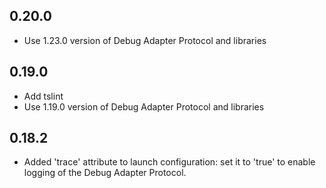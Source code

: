 ## 0.20.0
* Use 1.23.0 version of Debug Adapter Protocol and libraries

## 0.19.0
* Add tslint
* Use 1.19.0 version of Debug Adapter Protocol and libraries

## 0.18.2
* Added 'trace' attribute to launch configuration: set it to 'true' to enable logging of the Debug Adapter Protocol.

